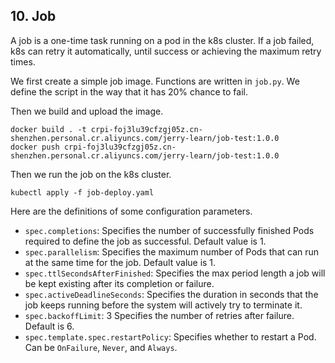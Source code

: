 ## 10. Job

A job is a one-time task running on a pod in the k8s cluster. If a job failed, k8s can retry it automatically, until success or achieving the maximum retry times.

We first create a simple job image. Functions are written in `job.py`. We define the script in the way that it has 20% chance to fail.

Then we build and upload the image.

```shell
docker build . -t crpi-foj3lu39cfzgj05z.cn-shenzhen.personal.cr.aliyuncs.com/jerry-learn/job-test:1.0.0
docker push crpi-foj3lu39cfzgj05z.cn-shenzhen.personal.cr.aliyuncs.com/jerry-learn/job-test:1.0.0
```

Then we run the job on the k8s cluster. 

```shell
kubectl apply -f job-deploy.yaml
```

Here are the definitions of some configuration parameters.

- `spec.completions`: Specifies the number of successfully finished Pods required to define the job as successful. Default value is 1.
- `spec.parallelism`: Specifies the maximum number of Pods that can run at the same time for the job. Default value is 1.
- `spec.ttlSecondsAfterFinished`: Specifies the max period length a job will be kept existing after its completion or failure.
- `spec.activeDeadlineSeconds`: Specifies the duration in seconds that the job keeps running before the system will actively try to terminate it.
- `spec.backoffLimit`: 3 Specifies the number of retries after failure. Default is 6.
- `spec.template.spec.restartPolicy`: Specifies whether to restart a Pod. Can be `OnFailure`, `Never`, and `Always`.
